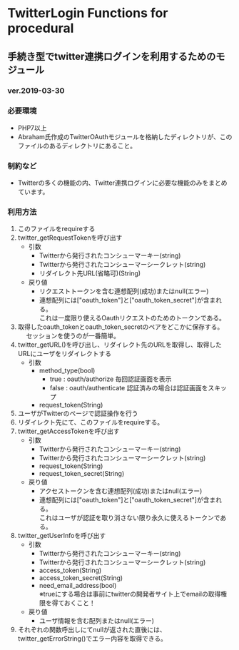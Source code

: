 # TwitterLogin Functions for procedural

## 手続き型でtwitter連携ログインを利用するためのモジュール


### ver.2019-03-30

### 必要環境
- PHP7以上
- Abraham氏作成のTwitterOAuthモジュールを格納したディレクトリが、このファイルのあるディレクトリにあること。

### 制約など
- Twitterの多くの機能の内、Twitter連携ログインに必要な機能のみをまとめています。

### 利用方法
1. このファイルをrequireする
1. twitter_getRequestTokenを呼び出す
	- 引数
		- Twitterから発行されたコンシューマーキー(string)
		- Twitterから発行されたコンシューマーシークレット(string)
		- リダイレクト先URL(省略可)(String)
	- 戻り値
		- リクエストトークンを含む連想配列(成功)またはnull(エラー)
		- 連想配列には["oauth_token"]と["oauth_token_secret"]が含まれる。  
		  これは一度限り使えるOauthリクエストのためのトークンである。
1. 取得したoauth_tokenとoauth_token_secretのペアをどこかに保存する。  
　 セッションを使うのが一番簡単。
1. twitter_getURL()を呼び出し、リダイレクト先のURLを取得し、取得したURLにユーザをリダイレクトする
	- 引数
		- method_type(bool)
			- true  : oauth/authorize		毎回認証画面を表示
			- false : oauth/authenticate	認証済みの場合は認証画面をスキップ
		- request_token(String)
1. ユーザがTwitterのページで認証操作を行う
1. リダイレクト先にて、このファイルをrequireする。
1. twitter_getAccessTokenを呼び出す
	- 引数
		- Twitterから発行されたコンシューマーキー(string)
		- Twitterから発行されたコンシューマーシークレット(string)
		- request_token(String)
		- request_token_secret(String)
	- 戻り値
		- アクセストークンを含む連想配列(成功)またはnull(エラー)
		- 連想配列には["oauth_token"]と["oauth_token_secret"]が含まれる。  
		  これはユーザが認証を取り消さない限り永久に使えるトークンである。
1. twitter_getUserInfoを呼び出す
	- 引数
		- Twitterから発行されたコンシューマーキー(string)
		- Twitterから発行されたコンシューマーシークレット(string)
		- access_token(String)
		- access_token_secret(String)
		- need_email_address(bool)  
		  ※trueにする場合は事前にtwitterの開発者サイト上でemailの取得権限を得ておくこと！
	- 戻り値
		- ユーザ情報を含む配列またはnull(エラー)
9. それぞれの関数呼出しにてnullが返された直後には、twitter_getErrorString()でエラー内容を取得できる。



